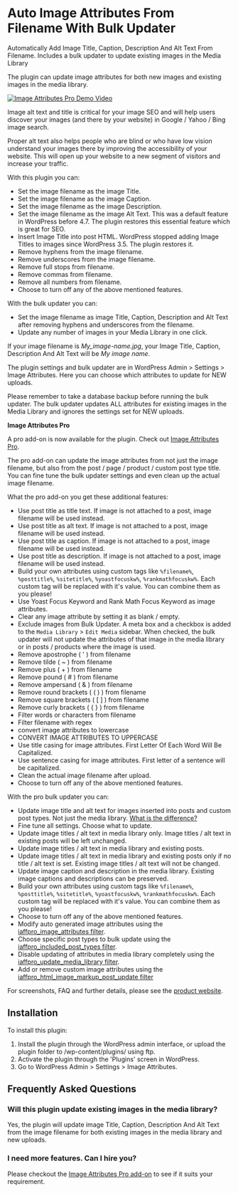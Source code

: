 # Auto Image Attributes From Filename With Bulk Updater

Automatically Add Image Title, Caption, Description And Alt Text From Filename. Includes a bulk updater to update existing images in the Media Library

The plugin can update image attributes for both new images and existing images in the media library. 

[![Image Attributes Pro Demo Video](https://i.ytimg.com/vi/V5SOU4okOfU/maxresdefault.jpg)](https://youtu.be/V5SOU4okOfU)

Image alt text and title is critical for your image SEO and will help users discover your images (and there by your website) in Google / Yahoo / Bing image search. 

Proper alt text also helps people who are blind or who have low vision understand your images there by improving the accessibility of your website. This will open up your website to a new segment of visitors and increase your traffic.

With this plugin you can:

* Set the image filename as the image Title.
* Set the image filename as the image Caption.
* Set the image filename as the image Description.
* Set the image filename as the image Alt Text. This was a default feature in WordPress before 4.7. The plugin restores this essential feature which is great for SEO.
* Insert Image Title into post HTML. WordPress stopped adding Image Titles to images since WordPress 3.5. The plugin restores it.
* Remove hyphens from the image filename.
* Remove underscores from the image filename.
* Remove full stops from filename.
* Remove commas from filename.
* Remove all numbers from filename.
* Choose to turn off any of the above mentioned features.

With the bulk updater you can: 

* Set the image filename as image Title, Caption, Description and Alt Text after removing hyphens and underscores from the filename.
* Update any number of images in your Media Library in one click.

If your image filename is *My_image-name.jpg*, your Image Title, Caption, Description And Alt Text will be *My image name*. 

The plugin settings and bulk updater are in WordPress Admin > Settings > Image Attributes. Here you can choose which attributes to update for NEW uploads. 

Please remember to take a database backup before running the bulk updater. The bulk updater updates ALL attributes for existing images in the Media Library and ignores the settings set for NEW uploads.

**Image Attributes Pro**

A pro add-on is now available for the plugin. Check out [Image Attributes Pro](https://imageattributespro.com/?utm_source=github&utm_medium=readme.md).

The pro add-on can update the image attributes from not just the image filename, but also from the post / page / product / custom post type title. You can fine tune the bulk updater settings and even clean up the actual image filename. 

What the pro add-on you get these additional features:

* Use post title as title text. If image is not attached to a post, image filename will be used instead.
* Use post title as alt text. If image is not attached to a post, image filename will be used instead.
* Use post title as caption. If image is not attached to a post, image filename will be used instead.
* Use post title as description. If image is not attached to a post, image filename will be used instead.
* Build your own attributes using custom tags like `%filename%`, `%posttitle%`, `%sitetitle%`, `%yoastfocuskw%`, `%rankmathfocuskw%`. Each custom tag will be replaced  with it's value. You can combine them as you please!
* Use Yoast Focus Keyword and Rank Math Focus Keyword as image attributes.
* Clear any image attribute by setting it as blank / empty. 
* Exclude images from Bulk Updater. A meta box and a checkbox is added to the `Media Library` > `Edit Media` sidebar. When checked, the bulk updater will not update the attributes of that image in the media library or in posts / products where the image is used.
* Remove apostrophe ( ' ) from filename
* Remove tilde ( ~ ) from filename
* Remove plus ( + ) from filename
* Remove pound ( # ) from filename
* Remove ampersand ( & ) from filename
* Remove round brackets ( ( ) ) from filename
* Remove square brackets ( [ ] ) from filename
* Remove curly brackets ( { } ) from filename
* Filter words or characters from filename
* Filter filename with regex
* convert image attributes to lowercase
* CONVERT IMAGE ATTRIBUTES TO UPPERCASE
* Use title casing for image attributes. First Letter Of Each Word Will Be Capitalized.
* Use sentence casing for image attributes. First letter of a sentence will be capitalized.
* Clean the actual image filename after upload.
* Choose to turn off any of the above mentioned features.

With the pro bulk updater you can:

* Update image title and alt text for images inserted into posts and custom post types. Not just the media library. [What is the difference?](https://imageattributespro.com/how-wordpress-store-image-attributes/?utm_source=github&utm_medium=readme.md)
* Fine tune all settings. Choose what to update.
* Update image titles / alt text in media library only. Image titles / alt text in existing posts will be left unchanged.
* Update image titles / alt text in media library and existing posts.
* Update image titles / alt text in media library and existing posts only if no title / alt text is set. Existing image titles / alt text will not be changed.
* Update image caption and description in the media library. Existing image captions and descriptions can be preserved.
* Build your own attributes using custom tags like `%filename%`, `%posttitle%`, `%sitetitle%`, `%yoastfocuskw%`, `%rankmathfocuskw%`. Each custom tag will be replaced  with it's value. You can combine them as you please!
* Choose to turn off any of the above mentioned features.
* Modify auto generated image attributes using the [iaffpro_image_attributes filter](https://imageattributespro.com/codex/iaffpro_image_attributes/?utm_source=github&utm_medium=readme.md).
* Choose specific post types to bulk update using the [iaffpro_included_post_types filter](https://imageattributespro.com/codex/iaffpro_included_post_types/?utm_source=github&utm_medium=readme.md).
* Disable updating of attributes in media library completely using the [iaffpro_update_media_library filter](https://imageattributespro.com/codex/iaffpro_update_media_library/?utm_source=github&utm_medium=readme.md).
* Add or remove custom image attributes using the [iaffpro_html_image_markup_post_update filter](https://imageattributespro.com/codex/iaffpro_html_image_markup_post_update/?utm_source=github&utm_medium=readme.md)

For screenshots, FAQ and further details, please see the [product website](https://imageattributespro.com/?utm_source=github&utm_medium=readme.md).

## Installation

To install this plugin:

1. Install the plugin through the WordPress admin interface, or upload the plugin folder to /wp-content/plugins/ using ftp.
2. Activate the plugin through the 'Plugins' screen in WordPress.
3. Go to WordPress Admin > Settings > Image Attributes.

## Frequently Asked Questions

### Will this plugin update existing images in the media library?

Yes, the plugin will update image Title, Caption, Description And Alt Text from the image filename for both existing images in the media library and new uploads.

### I need more features. Can I hire you?

Please checkout the [Image Attributes Pro add-on](https://imageattributespro.com/?utm_source=github&utm_medium=readme.md) to see if it suits your requirement. 
